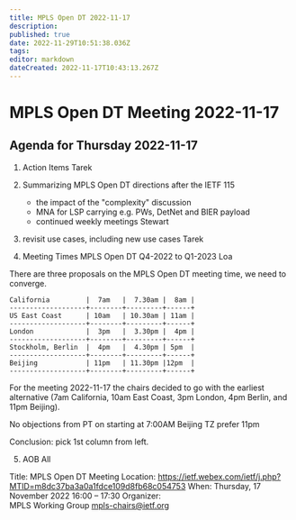```yaml
---
title: MPLS Open DT 2022-11-17
description: 
published: true
date: 2022-11-29T10:51:38.036Z
tags: 
editor: markdown
dateCreated: 2022-11-17T10:43:13.267Z
---
```


# MPLS Open DT Meeting 2022-11-17
## **Agenda for Thursday 2022-11-17**

1. Action Items
   Tarek

2. Summarizing MPLS Open DT directions after the IETF 115
   - the impact of the "complexity" discussion
   - MNA for LSP carrying e.g. PWs, DetNet and BIER payload
   - continued weekly meetings
   Stewart

3. revisit use cases, including new use cases
   Tarek

4. Meeting Times MPLS Open DT Q4-2022 to Q1-2023
   Loa

There are three proposals on the MPLS Open DT meeting time, we need to converge.



    California         |  7am   |  7.30am |  8am |
    -------------------+--------+---------+------+
    US East Coast      | 10am   | 10.30am | 11am |
    -------------------+--------+---------+------+
    London             |  3pm   |  3.30pm |  4pm |
    -------------------+--------+---------+------+
    Stockholm, Berlin  |  4pm   |  4.30pm | 5pm  |
    -------------------+--------+---------+------+
    Beijing            | 11pm   | 11.30pm |12pm  |
    -------------------+--------+---------+------+
 

For the meeting 2022-11-17 the chairs decided to go with the earliest alternative (7am California, 10am East Coast, 3pm London, 4pm Berlin, and 11pm Beijing).

No objections from PT on starting at 7:00AM
Beijing TZ prefer 11pm

Conclusion: pick 1st column from left.

5. AOB
All

Title: 	MPLS Open DT Meeting
Location: 	https://ietf.webex.com/ietf/j.php?MTID=m8dc37ba3a0a1fdce109d8fb68c054753
When: 	Thursday, 17 November 2022 16:00 – 17:30
Organizer: 	
MPLS Working Group <mpls-chairs@ietf.org>

